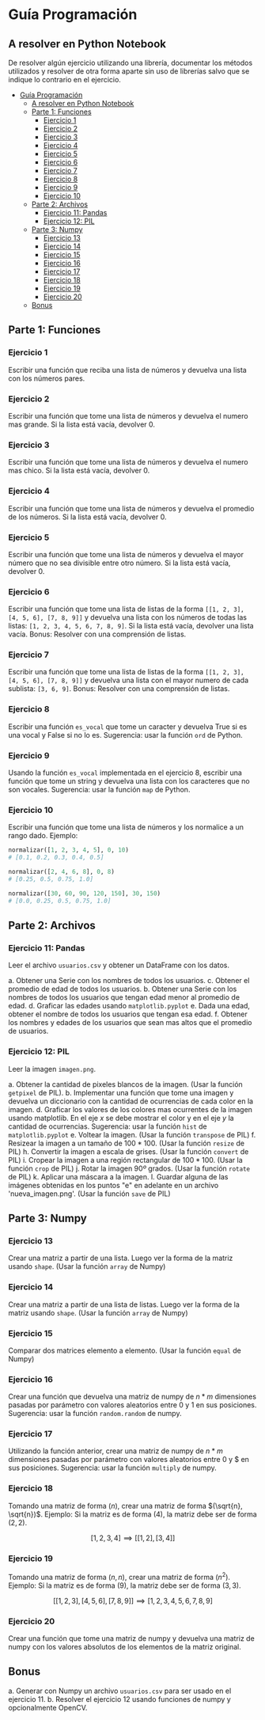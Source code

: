 # Guía Programación

## A resolver en Python Notebook

De resolver algún ejercicio utilizando una librería, documentar los métodos utilizados y resolver de otra forma aparte sin uso de librerías salvo que se indique lo contrario en el ejercicio.

<!-- @import "[TOC]" {cmd="toc" depthFrom=1 depthTo=6 orderedList=false} -->

<!-- code_chunk_output -->

- [Guía Programación](#guía-programación)
  - [A resolver en Python Notebook](#a-resolver-en-python-notebook)
  - [Parte 1: Funciones](#parte-1-funciones)
    - [Ejercicio 1](#ejercicio-1)
    - [Ejercicio 2](#ejercicio-2)
    - [Ejercicio 3](#ejercicio-3)
    - [Ejercicio 4](#ejercicio-4)
    - [Ejercicio 5](#ejercicio-5)
    - [Ejercicio 6](#ejercicio-6)
    - [Ejercicio 7](#ejercicio-7)
    - [Ejercicio 8](#ejercicio-8)
    - [Ejercicio 9](#ejercicio-9)
    - [Ejercicio 10](#ejercicio-10)
  - [Parte 2: Archivos](#parte-2-archivos)
    - [Ejercicio 11: Pandas](#ejercicio-11-pandas)
    - [Ejercicio 12: PIL](#ejercicio-12-pil)
  - [Parte 3: Numpy](#parte-3-numpy)
    - [Ejercicio 13](#ejercicio-13)
    - [Ejercicio 14](#ejercicio-14)
    - [Ejercicio 15](#ejercicio-15)
    - [Ejercicio 16](#ejercicio-16)
    - [Ejercicio 17](#ejercicio-17)
    - [Ejercicio 18](#ejercicio-18)
    - [Ejercicio 19](#ejercicio-19)
    - [Ejercicio 20](#ejercicio-20)
  - [Bonus](#bonus)

<!-- /code_chunk_output -->


## Parte 1: Funciones

### Ejercicio 1

Escribir una función que reciba una lista de números y devuelva una lista con los números pares.

### Ejercicio 2

Escribir una función que tome una lista de números y devuelva el numero mas grande. Si la lista está vacía, devolver 0.

### Ejercicio 3

Escribir una función que tome una lista de números y devuelva el numero mas chico. Si la lista está vacía, devolver 0.

### Ejercicio 4

Escribir una función que tome una lista de números y devuelva el promedio de los números. Si la lista está vacía, devolver 0.

### Ejercicio 5

Escribir una función que tome una lista de números y devuelva el mayor número que no sea divisible entre otro número. Si la lista está vacía, devolver 0.

### Ejercicio 6

Escribir una función que tome una lista de listas de la forma `[[1, 2, 3], [4, 5, 6], [7, 8, 9]]` y devuelva una lista con los números de todas las listas: `[1, 2, 3, 4, 5, 6, 7, 8, 9]`. Si la lista está vacía, devolver una lista vacía.
Bonus: Resolver con una comprensión de listas.

### Ejercicio 7

Escribir una función que tome una lista de listas de la forma `[[1, 2, 3], [4, 5, 6], [7, 8, 9]]` y devuelva una lista con el mayor numero de cada sublista: `[3, 6, 9]`.
Bonus: Resolver con una comprensión de listas.

### Ejercicio 8

Escribir una función `es_vocal` que tome un caracter y devuelva True si es una vocal y False si no lo es. Sugerencia: usar la función `ord` de Python.

### Ejercicio 9

Usando la función `es_vocal` implementada en el ejercicio 8, escribir una función que tome un string y devuelva una lista con los caracteres que no son vocales. Sugerencia: usar la función `map` de Python.

### Ejercicio 10

Escribir una función que tome una lista de números y los normalice a un rango dado.
Ejemplo:

```python
normalizar([1, 2, 3, 4, 5], 0, 10)
# [0.1, 0.2, 0.3, 0.4, 0.5]

normalizar([2, 4, 6, 8], 0, 8)
# [0.25, 0.5, 0.75, 1.0]

normalizar([30, 60, 90, 120, 150], 30, 150)
# [0.0, 0.25, 0.5, 0.75, 1.0]
```

## Parte 2: Archivos

### Ejercicio 11: Pandas

Leer el archivo ```usuarios.csv``` y obtener un DataFrame con los datos.

a. Obtener una Serie con los nombres de todos los usuarios.
c. Obtener el promedio de edad de todos los usuarios.
b. Obtener una Serie con los nombres de todos los usuarios que tengan edad menor al promedio de edad.
d. Graficar las edades usando `matplotlib.pyplot`
e. Dada una edad, obtener el nombre de todos los usuarios que tengan esa edad.
f. Obtener los nombres y edades de los usuarios que sean mas altos que el promedio de usuarios.

### Ejercicio 12: PIL

Leer la imagen ```imagen.png```.

a. Obtener la cantidad de pixeles blancos de la imagen. (Usar la función `getpixel` de PIL).
b. Implementar una función que tome una imagen y devuelva un diccionario con la cantidad de ocurrencias de cada color en la imagen.
d. Graficar los valores de los colores mas ocurrentes de la imagen usando matplotlib. En el eje $x$ se debe mostrar el color y en el eje $y$ la cantidad de ocurrencias. Sugerencia: usar la función `hist` de `matplotlib.pyplot`
e. Voltear la imagen. (Usar la función `transpose` de PIL)
f. Resizear la imagen a un tamaño de $100*100$. (Usar la función `resize` de PIL)
h. Convertir la imagen a escala de grises. (Usar la función `convert` de PIL)
i. Cropear la imagen a una región rectangular de $100*100$. (Usar la función `crop` de PIL)
j. Rotar la imagen $90º$ grados. (Usar la función `rotate` de PIL)
k. Aplicar una máscara a la imagen.
l. Guardar alguna de las imágenes obtenidas en los puntos "e" en adelante en un archivo 'nueva_imagen.png'. (Usar la función `save` de PIL)

## Parte 3: Numpy

### Ejercicio 13

Crear una matriz a partir de una lista. Luego ver la forma de la matriz usando `shape`. (Usar la función `array` de Numpy)

### Ejercicio 14

Crear una matriz a partir de una lista de listas. Luego ver la forma de la matriz usando `shape`. (Usar la función `array` de Numpy)

### Ejercicio 15

Comparar dos matrices elemento a elemento. (Usar la función `equal` de Numpy)

### Ejercicio 16

Crear una función que devuelva una matriz de numpy de $n * m$ dimensiones pasadas por parámetro con valores aleatorios entre 0 y 1 en sus posiciones. Sugerencia: usar la función `random.random` de numpy.

### Ejercicio 17

Utilizando la función anterior, crear una matriz de numpy de $n * m$ dimensiones pasadas por parámetro con valores aleatorios entre 0 y $ en sus posiciones. Sugerencia: usar la función `multiply` de numpy.

### Ejercicio 18

Tomando una matriz de forma $(n)$, crear una matriz de forma $(\sqrt{n}, \sqrt{n})$.
Ejemplo: Si la matriz es de forma $(4)$, la matriz debe ser de forma $(2, 2)$.

$$[1, 2, 3, 4] \implies [[1, 2], [3, 4]]$$

### Ejercicio 19

Tomando una matriz de forma $(n, n)$, crear una matriz de forma $(n^2)$.
Ejemplo: Si la matriz es de forma $(9)$, la matriz debe ser de forma $(3, 3)$.

$$[[1, 2, 3], [4, 5, 6], [7, 8, 9]] \implies [1, 2, 3, 4, 5, 6, 7, 8, 9]$$

### Ejercicio 20

Crear una función que tome una matriz de numpy y devuelva una matriz de numpy con los valores absolutos de los elementos de la matriz original.

## Bonus

a. Generar con Numpy un archivo `usuarios.csv` para ser usado en el ejercicio 11.
b. Resolver el ejercicio 12 usando funciones de numpy y opcionalmente OpenCV.
